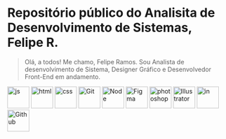# Repositório público do Analisita de Desenvolvimento de Sistemas, Felipe R.

> Olá, a todos! Me chamo, Felipe Ramos. Sou Analista de desenvolvimento de Sistema, Designer Gráfico e Desenvolvedor Front-End em andamento.

<a href="https://felipe0424.github.io/PortfolioDev/HTML/index.html"><img src="../PortfolioDev/CSS/icons/js.png" alt="js" width="50"></a>
<a href="https://felipe0424.github.io/PortfolioDev/HTML/index.html"><img src="../PortfolioDev/CSS/icons/html.png" alt="html" width="50"></a>
<a href="https://felipe0424.github.io/PortfolioDev/HTML/index.html"><img src="../PortfolioDev/CSS/icons/css.png" alt="css" width="50"></a>
<a href="https://felipe0424.github.io/PortfolioDev/HTML/index.html"><img src="../PortfolioDev/CSS/icons/git.png" alt="Git" width="50"></a>
<a href="https://felipe0424.github.io/PortfolioDev/HTML/index.html"><img src="../PortfolioDev/CSS/icons/node-js.png" alt="Node" width="50"></a>
<a href="https://felipe0424.github.io/PortfolioDev/HTML/index.html"><img src="../PortfolioDev/CSS/icons/figma.png" alt="Figma" width="50"></a>
<a href="https://felipe0424.github.io/PortfolioDev/HTML/index.html"><img src="../PortfolioDev/CSS/icons/photoshop.png" alt="photoshop" width="50"></a>
<a href="https://felipe0424.github.io/PortfolioDev/HTML/index.html"><img src="../PortfolioDev/CSS/icons/illustrator.png" alt="Illustrator" width="50"></a>
<a href="https://felipe0424.github.io/PortfolioDev/HTML/index.html"><img src="../PortfolioDev/CSS/icons/linkedin.png" alt="in" width="50"></a>
<a href="https://felipe0424.github.io/PortfolioDev/HTML/index.html"><img src="../PortfolioDev/CSS/icons/github.png" alt="Github" width="50"></a>